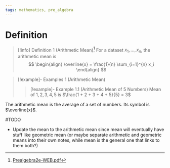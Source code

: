 ```yaml
---
tags: mathematics, pre_algebra
---
```


# Definition

> [!info] Definition 1 (Arithmetic Mean)[^1]
> For a dataset ${x_1, ..., x_n}$, the arithmetic mean is
> $$
> \begin{align}
> \overline{x} = \frac{1}{n} \sum_{i=1}^{n} x_i
> \end{align}
> $$

> [!example]- Examples 1 (Arithmetic Mean)
> > [!example]- Example 1.1 (Arithmetic Mean of 5 Numbers)
> > Mean of $1, 2, 3, 4, 5$ is
> > $\frac{1 + 2 + 3 + 4 + 5}{5} = 3$

The arithmetic mean is the average of a set of numbers. Its symbol is $\overline{x}$.

#TODO 

- Update the mean to the arithmetic mean since mean will eventually have stuff like geometric mean (or maybe separate arithmetic and geometric means into their own notes, while mean is the general one that links to them both?)

[^1]: [Prealgebra2e-WEB.pdf](zotero://open-pdf/library/items/W4QW2QZI?page=476)